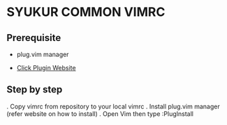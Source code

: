# SYUKUR COMMON VIMRC

## Prerequisite
* plug.vim manager
 - [Click Plugin Website](https://github.com/junegunn/vim-plug)


## Step by step
. Copy vimrc from repository to your local vimrc 
. Install plug.vim manager (refer website on how to install)
. Open Vim then type :PlugInstall
